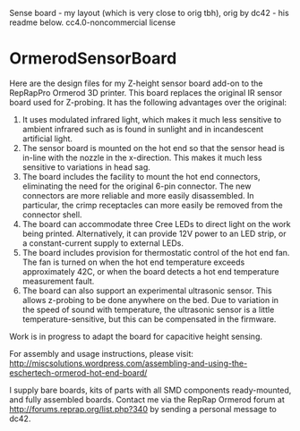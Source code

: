 Sense board - my layout (which is very close to orig tbh), orig by dc42 - his readme below. cc4.0-noncommercial license

OrmerodSensorBoard
==================

Here are the design files for my Z-height sensor board add-on to the RepRapPro Ormerod 3D printer. This board replaces the original IR sensor board used for Z-probing. It has the following advantages over the original:

1. It uses modulated infrared light, which makes it much less sensitive to ambient infrared such as is found in sunlight and in incandescent artificial light.
2. The sensor board is mounted on the hot end so that the sensor head is in-line with the nozzle in the x-direction. This makes it much less sensitive to variations in head sag.
3. The board includes the facility to mount the hot end connectors, eliminating the need for the original 6-pin connector. The new connectors are more reliable and more easily disassembled. In particular, the crimp receptacles can more easily be removed from the connector shell.
4. The board can accommodate three Cree LEDs to direct light on the work being printed. Alternatively, it can provide 12V power to an LED strip, or a constant-current supply to external LEDs.
5. The board includes provision for thermostatic control of the hot end fan. The fan is turned on when the hot end temperature exceeds approximately 42C, or when the board detects a hot end temperature measurement fault.
6. The board can also support an experimental ultrasonic sensor. This allows z-probing to be done anywhere on the bed. Due to variation in the speed of sound with temperature, the ultrasonic sensor is a little temperature-sensitive, but this can be compensated in the firmware.

Work is in progress to adapt the board for capacitive height sensing.

For assembly and usage instructions, please visit: http://miscsolutions.wordpress.com/assembling-and-using-the-eschertech-ormerod-hot-end-board/

I supply bare boards, kits of parts with all SMD components ready-mounted, and fully assembled boards. Contact me via the RepRap Ormerod forum at http://forums.reprap.org/list.php?340 by sending a personal message to dc42.



